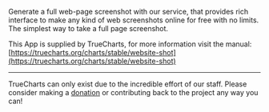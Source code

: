 Generate a full web-page screenshot with our service, that provides rich interface to make any kind of web screenshots online for free with no limits. The simplest way to take a full page screenshot.

This App is supplied by TrueCharts, for more information visit the manual: [https://truecharts.org/charts/stable/website-shot](https://truecharts.org/charts/stable/website-shot)

---

TrueCharts can only exist due to the incredible effort of our staff.
Please consider making a [donation](https://truecharts.org/sponsor) or contributing back to the project any way you can!
